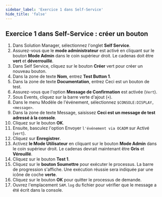 ```yaml
---
sidebar_label: 'Exercice 1 dans Self-Service'
hide_title: 'false'
---
```


## Exercice 1 dans Self-Service : créer un bouton

1. Dans Solution Manager, sélectionnez l'onglet **Self Service**.
2. Assurez-vous que le **mode administrateur** est activé en cliquant sur le bouton **Mode Admin** dans le coin supérieur droit. Le cadenas doit être **vert** et **déverrouillé**.
3. Dans Self Service, cliquez sur le bouton **Créer** vert pour créer un nouveau bouton.
4. Dans la zone de texte **Nom**, entrez **Test Button 1**.
5. Dans la zone de texte **Documentation**, entrez Ceci est un bouton de test.
6. Assurez-vous que l'option **Message de Confirmation** est activée (```Vert```).
7. Sous Events, cliquez sur la barre verte d'ajout (```+```).
8. Dans le menu Modèle de l'événement, sélectionnez ```$CONSOLE:DISPLAY,<message>```.
9. Dans la zone de texte Message, saisissez **Ceci est un message de test adressé à la console**.
10. Cliquez sur le bouton **OK**.
11. Ensuite, basculez l'option Envoyer ```l'événement via OCADM``` sur Activé (```vert```).
12. Cliquez sur **Enregistrer**.
13. Activez **le Mode Utilisateur** en cliquant sur le bouton **Mode Admin** dans le coin supérieur droit. Le cadenas devrait maintenant être **Gris** et **Vérouillé**.
14. Cliquez sur le bouton **Test 1**.
15. Cliquez sur le **bouton Soumettre** pour exécuter le processus. La barre de progression s'affiche. Une exécution réussie sera indiquée par une icône de coche **verte**.
16. Cliquez sur le bouton **OK** pour quitter le processus de demande.
17. Ouvrez l'emplacement ```SAM.log``` du fichier pour vérifier que le message a été écrit dans la console.